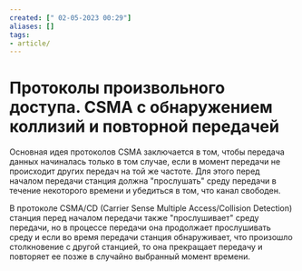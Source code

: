 ```yaml
---
created: [" 02-05-2023 00:29"]
aliases: []
tags:
- article/
---
```


# Протоколы произвольного доступа. CSMA с обнаружением коллизий и повторной передачей

Основная идея протоколов CSMA заключается в том, чтобы передача данных начиналась только в том случае, если в момент передачи не происходит других передач на той же частоте. Для этого перед началом передачи станция должна "прослушать" среду передачи в течение некоторого времени и убедиться в том, что канал свободен.

В протоколе CSMA/CD (Carrier Sense Multiple Access/Collision Detection) станция перед началом передачи также "прослушивает" среду передачи, но в процессе передачи она продолжает прослушивать среду и если во время передачи станция обнаруживает, что произошло столкновение с другой станцией, то она прекращает передачу и повторяет ее позже в случайно выбранный момент времени.

